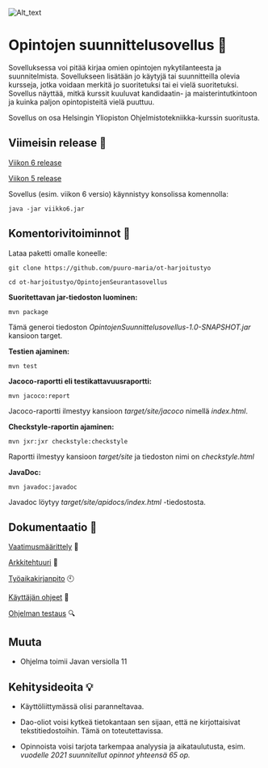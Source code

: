 ![Alt_text](https://media.giphy.com/media/HPF6ivflFs7U4/giphy.gif)
# Opintojen suunnittelusovellus :green_book:

Sovelluksessa voi pitää kirjaa omien opintojen nykytilanteesta ja suunnitelmista. Sovellukseen lisätään jo käytyjä tai suunnitteilla olevia kursseja, jotka voidaan merkitä jo suoritetuksi tai ei vielä suoritetuksi. Sovellus näyttää, mitkä kurssit kuuluvat kandidaatin- ja maisterintutkintoon ja kuinka paljon opintopisteitä vielä puuttuu.

Sovellus on osa Helsingin Yliopiston Ohjelmistotekniikka-kurssin suoritusta.

## Viimeisin release :loudspeaker:

[Viikon 6 release](https://github.com/puuro-maria/ot-harjoitustyo/releases/tag/viikko6)

[Viikon 5 release](https://github.com/puuro-maria/ot-harjoitustyo/releases/tag/viikko5)

Sovellus (esim. viikon 6 versio) käynnistyy konsolissa komennolla:

```
java -jar viikko6.jar
```

## Komentorivitoiminnot :robot:

Lataa paketti omalle koneelle: 
```
git clone https://github.com/puuro-maria/ot-harjoitustyo

cd ot-harjoitustyo/OpintojenSeurantasovellus
```

**Suoritettavan jar-tiedoston luominen:**
```
mvn package
```
Tämä generoi tiedoston *OpintojenSuunnittelusovellus-1.0-SNAPSHOT.jar* kansioon target.

**Testien ajaminen:**
```
mvn test
```

**Jacoco-raportti eli testikattavuusraportti:**
```
mvn jacoco:report
```
Jacoco-raportti ilmestyy kansioon *target/site/jacoco* nimellä *index.html*.

**Checkstyle-raportin ajaminen:**
```
mvn jxr:jxr checkstyle:checkstyle
```
Raportti ilmestyy kansioon *target/site* ja tiedoston nimi on *checkstyle.html*

**JavaDoc:**
```
mvn javadoc:javadoc
```
Javadoc löytyy *target/site/apidocs/index.html* -tiedostosta.

## Dokumentaatio :page_with_curl:

[Vaatimusmäärittely](https://github.com/puuro-maria/ot-harjoitustyo/blob/master/dokumentointi/vaatimusmaarittely.md) :pencil:

[Arkkitehtuuri](https://github.com/puuro-maria/ot-harjoitustyo/blob/master/dokumentointi/arkkitehtuuri.md) :triangular_ruler:

[Työaikakirjanpito](https://github.com/puuro-maria/ot-harjoitustyo/blob/master/dokumentointi/tyoaikakirjanpito.md) :clock10:

[Käyttäjän ohjeet](https://github.com/puuro-maria/ot-harjoitustyo/blob/master/dokumentointi/kayttoohjeet.md) :woman:

[Ohjelman testaus](https://github.com/puuro-maria/ot-harjoitustyo/blob/master/dokumentointi/testaus.md) :mag:

## Muuta

- Ohjelma toimii Javan versiolla 11

## Kehitysideoita :bulb:

- Käyttöliittymässä olisi paranneltavaa.

- Dao-oliot voisi kytkeä tietokantaan sen sijaan, että ne kirjottaisivat tekstitiedostoihin. Tämä on toteutettavissa.

- Opinnoista voisi tarjota tarkempaa analyysia ja aikataulutusta, esim. *vuodelle 2021 suunnitellut opinnot yhteensä 65 op.*

